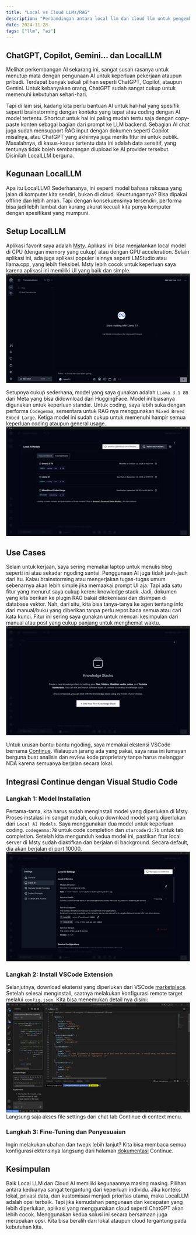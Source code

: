 ```yaml
---
title: "Local vs Cloud LLMs/RAG"
description: "Perbandingan antara local llm dan cloud llm untuk pengembangan software dan pengunaan sehari-hari"
date: 2024-11-28
tags: ["llm", "ai"]
---
```


## ChatGPT, Copilot, Gemini... dan LocalLLM

Melihat perkembangan AI sekarang ini, sangat susah rasanya untuk menutup mata dengan pengunaan AI untuk keperluan pekerjaan ataupun pribadi. Terdapat banyak sekali pilihan seperti ChatGPT, Copilot, ataupun Gemini. Untuk kebanyakan orang, ChatGPT sudah sangat cukup untuk memenuhi kebutuhan sehari-hari.

Tapi di lain sisi, kadang kita perlu bantuan AI untuk hal-hal yang spesifik seperti brainstorming dengan konteks yang tepat atau coding dengan AI model tertentu. Shortcut untuk hal ini paling mudah tentu saja dengan copy-paste konten sebagai bagian dari prompt ke LLM backend. Sebagian AI chat juga sudah mensupport RAG input dengan dokumen seperti Copilot misalnya, atau ChatGPT yang akhirnya juga merilis fitur ini untuk publik. Masalahnya, di kasus-kasus tertentu data ini adalah data sensitif, yang tentunya tidak boleh sembarangan diupload ke AI provider tersebut. Disinilah LocalLLM berguna.

## Kegunaan LocalLLM

Apa itu LocalLLM? Sederhananya, ini seperti model bahasa raksasa yang jalan di komputer kita sendiri, bukan di cloud. Keuntungannya? Bisa dipakai offline dan lebih aman. Tapi dengan konsekuensinya tersendiri, performa bisa jadi lebih lambat dan kurang akurat kecuali kita punya komputer dengan spesifikasi yang mumpuni.

## Setup LocalLLM

Aplikasi favorit saya adalah [Msty](https://msty.app/). Aplikasi ini bisa menjalankan local model di CPU (dengan memory yang cukup) atau dengan GPU acceleration. Selain aplikasi ini, ada juga aplikasi populer lainnya seperti LMStudio atau llama.cpp, yang lebih fleksibel. Msty lebih cocok untuk keperluan saya karena aplikasi ini memiliki UI yang baik dan simple.
![msty](./local-llm-vs-cloud-0.id.png)

Setupnya cukup sederhana, model yang saya gunakan adalah `LLama 3.1 8B` dari Meta yang bisa didownload dari HuggingFace. Model ini biasanya digunakan untuk keperluan standar.
Untuk coding, saya lebih suka dengan performa `Codegemma`, sementara untuk RAG nya menggunakan `Mixed Breed Embed Large`. Ketiga model ini sudah cukup untuk memenuhi hampir semua keperluan coding ataupun general usage.
![model](./local-llm-vs-cloud-1.id.png)

## Use Cases

Selain untuk kerjaan, saya sering memakai laptop untuk menulis blog seperti ini atau sekadar ngoding santai. Penggunaan AI juga tidak jauh-jauh dari itu. Kalau brainstorming atau mengerjakan tugas-tugas umum sebenarnya akan lebih simple jika memaakai prompt UI aja.
Tapi ada satu fitur yang menurut saya cukup keren: knowledge stack. Jadi, dokumen yang kita berikan ke plugin RAG bakal ditokenisasi dan disimpan di database vektor. Nah, dari situ, kita bisa tanya-tanya ke agen tentang info dari manual/buku yang diberikan tanpa perlu repot baca semua atau cari kata kunci. Fitur ini sering saya gunakan untuk mencari kesimpulan dari manual atau post yang cukup panjang untuk menghemat waktu.
![model](./local-llm-vs-cloud-2.id.png)

Untuk urusan bantu-bantu ngoding, saya memakai ekstensi VSCode bernama [Continue](https://marketplace.visualstudio.com/items?itemName=Continue.continue). Walaupun jarang ada yang pakai, saya rasa ini lumayan berguna buat analisis dan review kode proprietary tanpa harus melanggar NDA karena semuanya berjalan secara lokal.

## Integrasi Continue dengan Visual Studio Code

### Langkah 1: Model Installation

Pertama-tama, kita harus sudah menginstall model yang diperlukan di Msty. Proses instalasi ini sangat mudah, cukup download model yang diperlukan dari `Local AI Models`. Saya menggunakan dua model untuk keperluan coding. `codegemma:7B` untuk code completion dan `starcoder2:7b` untuk tab completion. Setelah kita mengunduh kedua model ini, pastikan fitur local server di Msty sudah diaktifkan dan berjalan di background. Secara default, dia akan berjalan di port 10000.
![codecompletion](./local-llm-vs-cloud-3.id.png)

### Langkah 2: Install VSCode Extension

Selanjutnya, download ekstensi yang diperlukan dari VSCode [marketplace](https://marketplace.visualstudio.com/items?itemName=Continue.continue). Setelah selesai menginstall, saatnya melakukan konfigurasi remote target melalui `config.json`. Kita bisa menemukan detail nya disini:
![codecompletion](./local-llm-vs-cloud-4.id.png)
Langsung saja akses file settings dari chat tab Continue di context menu.

### Langkah 3: Fine-Tuning dan Penyesuaian

Ingin melakukan ubahan dan tweak lebih lanjut? Kita bisa membaca semua konfigurasi ektensinya langsung dari halaman [dokumentasi](https://docs.continue.dev/customize/model-providers/more/msty) Continue.

## Kesimpulan

Baik Local LLM dan Cloud AI memiliki kegunaannya masing masing. Pilihan antara keduanya sangat tergantung dari keperluan individu. Jika konteks lokal, privasi data, dan kustomisasi menjadi prioritas utama, maka LocalLLM adalah opsi terbaik. Tapi jika kemudahan pengunaan dan kecepatan yang lebih diperlukan, aplikasi yang menggunakan cloud seperti ChatGPT akan lebih cocok. Menggunakan kedua solusi ini secara bersamaan juga merupakan opsi. Kita bisa beralih dari lokal ataupun cloud tergantung pada kebutuhan kita.
